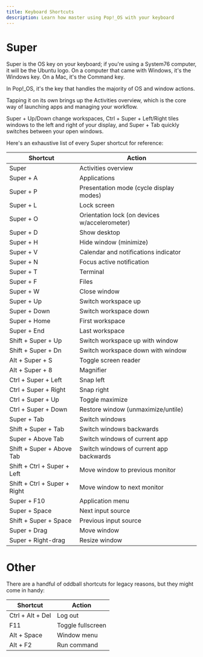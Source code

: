 ```yaml
---
title: Keyboard Shortcuts
description: Learn how master using Pop!_OS with your keyboard
---
```


# Super

<!-- TODO: Add Pop! key when that starts shipping -->

Super is the OS key on your keyboard; if you're using a System76 computer, it 
will be the Ubuntu logo. On a computer that came with Windows, it's the Windows
key. On a Mac, it's the Command key.

In Pop!_OS, it's the key that handles the majority of OS and window actions.

Tapping it on its own brings up the Activities overview, which is the core way
of launching apps and managing your workflow.

Super + Up/Down change workspaces, Ctrl + Super + Left/Right tiles windows to 
the left and right of your display, and Super + Tab quickly switches between
your open windows.

Here's an exhaustive list of every Super shortcut for reference:

| Shortcut                     | Action                                  |
| ---------------------------- | --------------------------------------- |
| Super                        | Activities overview                     |
| Super + A                    | Applications                            |
| Super + P                    | Presentation mode (cycle display modes) |
| Super + L                    | Lock screen                             |
| Super + O              | Orientation lock (on devices w/accelerometer) |
| Super + D                    | Show desktop                            |
| Super + H                    | Hide window (minimize)                  |
| Super + V                    | Calendar and notifications indicator    |
| Super + N                    | Focus active notification               |
| Super + T                    | Terminal                                |
| Super + F                    | Files                                   |
| Super + W                    | Close window                            |
| Super + Up                   | Switch workspace up                     |
| Super + Down                 | Switch workspace down                   |
| Super + Home                 | First workspace                         |
| Super + End                  | Last workspace                          |
| Shift + Super + Up           | Switch workspace up with window         |
| Shift + Super + Dn           | Switch workspace down with window       |
| Alt + Super + S              | Toggle screen reader                    |
| Alt + Super + 8              | Magnifier                               |
| Ctrl + Super + Left          | Snap left                               |
| Ctrl + Super + Right         | Snap right                              |
| Ctrl + Super + Up            | Toggle maximize                         |
| Ctrl + Super + Down          | Restore window (unmaximize/untile)      |
| Super + Tab                  | Switch windows                          |
| Shift + Super + Tab          | Switch windows backwards                |
| Super + Above Tab            | Switch windows of current app           |
| Shift + Super + Above Tab    | Switch windows of current app backwards |
| Shift + Ctrl + Super + Left  | Move window to previous monitor         |
| Shift + Ctrl + Super + Right | Move window to next monitor             |
| Super + F10                  | Application menu                        |
| Super + Space                | Next input source                       |
| Shift + Super + Space        | Previous input source                   |
| Super + Drag                 | Move window                             |
| Super + Right-drag           | Resize window                           |


# Other

There are a handful of oddball shortcuts for legacy reasons, but they might come
in handy:

| Shortcut         | Action            |
| ---------------- | ----------------- |
| Ctrl + Alt + Del | Log out           |
| F11              | Toggle fullscreen |
| Alt + Space      | Window menu       |
| Alt + F2         | Run command       |
